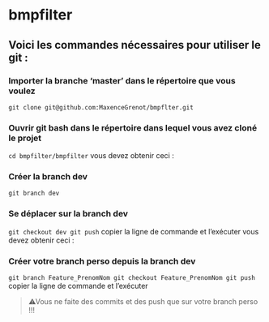 # bmpfilter

## Voici les commandes nécessaires pour utiliser le git : 
### Importer la branche ‘master’ dans le répertoire que vous voulez
` git clone git@github.com:MaxenceGrenot/bmpflter.git `

### Ouvrir git bash dans le répertoire dans lequel vous avez cloné le projet
` cd bmpfilter/bmpfilter `
vous devez obtenir ceci :
### Créer la branch dev
` git branch dev `
### Se déplacer sur la branch dev
` git checkout dev
  git push `
copier la ligne de commande et l’exécuter
vous devez obtenir ceci :
### Créer votre branch perso depuis la branch dev
` git branch Feature_PrenomNom
  git checkout Feature_PrenomNom
  git push `
copier la ligne de commande et l’exécuter

> ⚠Vous ne faite des commits et des push que sur votre
branch perso !!!